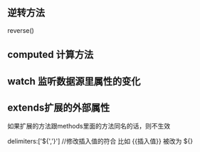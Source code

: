 ## 逆转方法
reverse() 

## computed 计算方法

## watch 监听数据源里属性的变化

## extends扩展的外部属性
如果扩展的方法跟methods里面的方法同名的话，则不生效

delimiters:['${','}'] //修改插入值的符合   比如 {{插入值}}  被改为 ${}